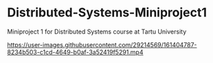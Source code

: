 # Distributed-Systems-Miniproject1
Miniproject 1 for Distributed Systems course at Tartu University


https://user-images.githubusercontent.com/29214569/161404787-8234b503-c1cd-4649-b0af-3a52419f5291.mp4

